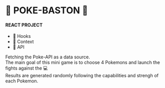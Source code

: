 # 🐯 POKE-BASTON 🦆

#### REACT PROJECT
 
  - 🎣 Hooks 
  - 🧺 Context
  - 💾 API
  
  Fetching the Poke-API as a data source.  
  The main goal of this mini game is to choose 4 Pokemons and launch the fights against the 💻  
  Results are generated randomly following the capabilities and strengh of each Pokemon.
